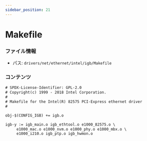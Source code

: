 ```yaml
---
sidebar_position: 21
---
```

# Makefile

### ファイル情報

- パス: `drivers/net/ethernet/intel/igb/Makefile`

### コンテンツ

```txt
# SPDX-License-Identifier: GPL-2.0
# Copyright(c) 1999 - 2018 Intel Corporation.
#
# Makefile for the Intel(R) 82575 PCI-Express ethernet driver
#

obj-$(CONFIG_IGB) += igb.o

igb-y := igb_main.o igb_ethtool.o e1000_82575.o \
	 e1000_mac.o e1000_nvm.o e1000_phy.o e1000_mbx.o \
	 e1000_i210.o igb_ptp.o igb_hwmon.o

```
